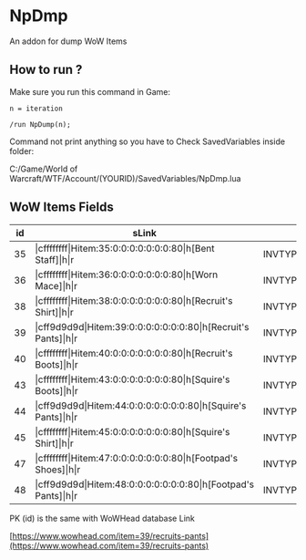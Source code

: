 # NpDmp
An addon for dump WoW Items

## How to run ?
Make sure you run this command in Game:

```
n = iteration

/run NpDump(n);
```

Command not print anything so you have to Check SavedVariables inside folder:

C:/Game/World of Warcraft/WTF/Account/(YOURID)/SavedVariables/NpDmp.lua


## WoW Items Fields
| id  | sLink | iType | iLevel | iTexture | iRarity | sSubtype | sType | iMinLevel | istackCount | sName |
| ------------- | ------------- | ------------- | ------------- | ------------- | ------------- | ------------- | ------------- | ------------- | ------------- | ------------- | 
| 35 | \|cffffffff\|Hitem:35:0:0:0:0:0:0:0:80\|h[Bent Staff]\|h\|r | INVTYPE_2HWEAPON | 2 | InterfaceIconsINV_Staff_08 | 1 | Staves | Weapon | 1 | 1 | Bent Staff |
| 36 | \|cffffffff\|Hitem:36:0:0:0:0:0:0:0:80\|h[Worn Mace]\|h\|r | INVTYPE_WEAPONMAINHAND | 2 | InterfaceIconsINV_Mace_03 | 1 | One-Handed Maces | Weapon | 1 | 1 | Worn Mace |
| 38 | \|cffffffff\|Hitem:38:0:0:0:0:0:0:0:80\|h[Recruit's Shirt]\|h\|r | INVTYPE_BODY | 1 | InterfaceIconsINV_Shirt_05 | 1 | Miscellaneous | Armor | 0 | 1 | Recruit's Shirt |
| 39 | \|cff9d9d9d\|Hitem:39:0:0:0:0:0:0:0:80\|h[Recruit's Pants]\|h\|r | INVTYPE_LEGS | 1 | InterfaceIconsINV_Pants_02 | 0 | Cloth | Armor | 1 | 1 | Recruit's Pants |
| 40 | \|cffffffff\|Hitem:40:0:0:0:0:0:0:0:80\|h[Recruit's Boots]\|h\|r | INVTYPE_FEET | 1 | InterfaceIconsINV_Boots_06 | 1 | Miscellaneous | Armor | 0 | 1 | Recruit's Boots |
| 43 | \|cffffffff\|Hitem:43:0:0:0:0:0:0:0:80\|h[Squire's Boots]\|h\|r | INVTYPE_FEET | 1 | InterfaceIconsINV_Boots_01 | 1 | Miscellaneous | Armor | 0 | 1 | Squire's Boots |
| 44 | \|cff9d9d9d\|Hitem:44:0:0:0:0:0:0:0:80\|h[Squire's Pants]\|h\|r | INVTYPE_LEGS | 1 | InterfaceIconsINV_Pants_02 | 0 | Cloth | Armor | 1 | 1 | Squire's Pants |
| 45 | \|cffffffff\|Hitem:45:0:0:0:0:0:0:0:80\|h[Squire's Shirt]\|h\|r | INVTYPE_BODY | 1 | InterfaceIconsINV_Shirt_01 | 1 | Miscellaneous | Armor | 0 | 1 | Squire's Shirt |
| 47 | \|cffffffff\|Hitem:47:0:0:0:0:0:0:0:80\|h[Footpad's Shoes]\|h\|r | INVTYPE_FEET | 1 | InterfaceIconsINV_Boots_05 | 1 | Miscellaneous | Armor | 0 | 1 | Footpad's Shoes |
| 48 | \|cff9d9d9d\|Hitem:48:0:0:0:0:0:0:0:80\|h[Footpad's Pants]\|h\|r | INVTYPE_LEGS | 1 | InterfaceIconsINV_Pants_02 | 0 | Cloth | Armor | 1 | 1 | Footpad's Pants |

PK (id) is the same with WoWHead database Link

[https://www.wowhead.com/item=39/recruits-pants](https://www.wowhead.com/item=39/recruits-pants)
